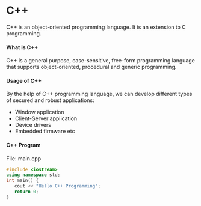 # C++
C++ is an object-oriented programming language. It is an extension to C programming.


#### What is C++
C++ is a general purpose, case-sensitive, free-form programming language that supports object-oriented, procedural and generic programming.


#### Usage of C++
By the help of C++ programming language, we can develop different types of secured and robust applications:
- Window application
- Client-Server application
- Device drivers
- Embedded firmware etc


#### C++ Program

File: main.cpp

```cpp
#include <iostream>  
using namespace std;  
int main() {  
   cout << "Hello C++ Programming";  
   return 0;  
}
```
